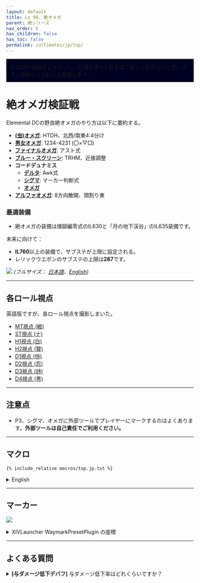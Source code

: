 ```yaml
---
layout: default
title: Lv 90. 絶オメガ
parent: 絶シリーズ
nav_order: 5
has_children: false
has_toc: false
permalink: /ultimates/jp/top/
---
```


<div style="background-color: #002 ; padding: 10px; border: 1px solid;">
日本語が母国語じゃないし、記事をすべて日本語で詳しくできないと思います。添削してくれたら感謝します！</div>

# 絶オメガ検証戦

Elemental DCの野良絶オメガのやり方は以下に要約する。

- [**(虫)オメガ**](01_omega.en.md): HTDH、北西/南東4:4分け
- [**男女オメガ**](02_omega_mf.en.md): 1234-4231 (〇×▽□)
- [**ファイナルオメガ**](03_omega_reconfigured.en.md): アスト式
- [**ブルー・スクリーン**](04_blue_screen.en.md): TRHM、近接調整
- **コードデュナミス**
  - [**デルタ**](05a_run_dynamis_delta.en.md): Awk式
  - [**シグマ**](05b_run_dynamis_sigma.en.md): マーカー判断式
  - [**オメガ**](05c_run_dynamis_omega.en.md)
- [**アルファオメガ**](06_alpha_omega.en.md): 8方向散開、頭割り東

### 最適装備

- 絶オメガの装備は煉獄編零式のIL630と「月の地下渓谷」のIL635装備です。

未来に向けて：

- **IL760**以上の装備で、サブステが上限に設定される。
- レリックウエポンのサブステの上限は**287**です。

![]({{site.baseurl}}/assets/images/ultimates/top/top_cheatsheet_jp.jpg)
*(フルサイズ： [日本語]({{site.baseurl}}/assets/images/ultimates/top/top_cheatsheet_jp.jpg)、[English]({{site.baseurl}}/assets/images/ultimates/top/top_cheatsheet.jpg))*

---

## 各ロール視点

英語版ですが、各ロール視点を撮影しまいた。

- [MT視点 (戦)](https://youtube.com/live/ddu61i9cG6Q)
- [ST視点 (ナ)](https://youtube.com/live/sn_3cjm2vIo)
- [H1視点 (白)](https://youtube.com/live/4OtrT1IDH5c)
- [H2視点 (賢)](https://youtube.com/live/wklF6mteicY)
- [D1視点 (侍)](https://youtube.com/live/_zxDr1mJLbo)
- [D2視点 (忍)](https://youtube.com/live/IWayItot1o8)
- [D3視点 (詩)](https://youtube.com/live/r-a6z9Ys4OU)
- [D4視点 (黒)](https://youtube.com/live/bB3v9ev093I)

---

## 注意点

- P3、シグマ、オメガに外部ツールでプレイヤーにマークするのはよくあります。**外部ツールは自己責任でご利用ください。**

---

## マクロ
```
{% include_relative macros/top.jp.txt %}
```

<details markdown=block>
<summary>English</summary>

```
{% include_relative macros/top.en.txt %}
```

</details>

---

## マーカー

![]({{site.baseurl}}/assets/images/ultimates/top/markers.jpg)
<details markdown=block>
<summary>XIVLauncher WaymarkPresetPlugin の座標</summary>

```json
{
  "Name":"TOP",
  "MapID":908,
  "A":{"X":100.0,"Y":0.0,"Z":87.0,"ID":0,"Active":true},
  "B":{"X":113.0,"Y":0.0,"Z":100.0,"ID":1,"Active":true},
  "C":{"X":100.0,"Y":0.0,"Z":113.0,"ID":2,"Active":true},
  "D":{"X":87.0,"Y":0.0,"Z":100.0,"ID":3,"Active":true},
  "One":{"X":109.192,"Y":0.0,"Z":90.808,"ID":4,"Active":true},
  "Two":{"X":109.192,"Y":0.0,"Z":109.192,"ID":5,"Active":true},
  "Three":{"X":90.808,"Y":0.0,"Z":109.192,"ID":6,"Active":true},
  "Four":{"X":90.808,"Y":0.0,"Z":90.808,"ID":7,"Active":true}
}
```

</details>

---

## よくある質問

<details markdown=block>
<summary><b>[与ダメージ低下デバフ]</b> 与ダメージ低下率はどれくらいですか？</summary>
<table>
  <tr>
    <td>
      <p>ダメージは <b>90%</b> 低下します。</p>
    </td>
  </tr>
</table>
</details>
